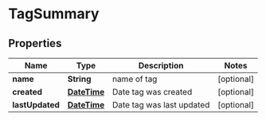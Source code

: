 
# TagSummary

## Properties
Name | Type | Description | Notes
------------ | ------------- | ------------- | -------------
**name** | **String** | name of tag |  [optional]
**created** | [**DateTime**](DateTime.md) | Date tag was created |  [optional]
**lastUpdated** | [**DateTime**](DateTime.md) | Date tag was last updated |  [optional]



